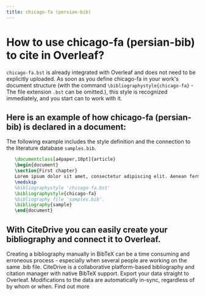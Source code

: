 ```yaml
---
title: chicago-fa (persian-bib)
---
```


# How to use chicago-fa (persian-bib) to cite in Overleaf? 
`chicago-fa.bst` is already integrated with Overleaf and does not need to be explicitly uploaded. As soon as you define chicago-fa in your work's document structure (with the command `\bibliographystyle{chicago-fa}` - The file extension `.bst` can be omitted.), this style is recognized immediately, and you start can to work with it.

## Here is an example of how chicago-fa (persian-bib) is declared in a document:
The following example includes the style definition and the connection to the literature database `samples.bib`.
```tex
   \documentclass[a4paper,10pt]{article}
   \begin{document}
   \section{First chapter}
   Lorem ipsum dolor sit amet, consectetur adipiscing elit. Aenean fermentum justo massa, ut maximus mauris sodales et. Aenean vel elit a erat rhoncus pharetra.
   \medskip
   %bibliographystyle 'chicago-fa.bst'
   \bibliographystyle{chicago-fa}
   %bibliography file 'samples.bib'.
   \bibliography{sample}
   \end{document}
```

## With CiteDrive you can easily create your bibliography and connect it to Overleaf. 
Creating a bibliography manually in BibTeX can be a time consuming and erroneous process - especially when several people are working on the same .bib file. CiteDrive is a collaborative platform-based bibliography and citation manager with native BibTeX support. Export your data straight to Overleaf. Modifications to the data are automatically in-sync, regardless of by whom or when. Find out more